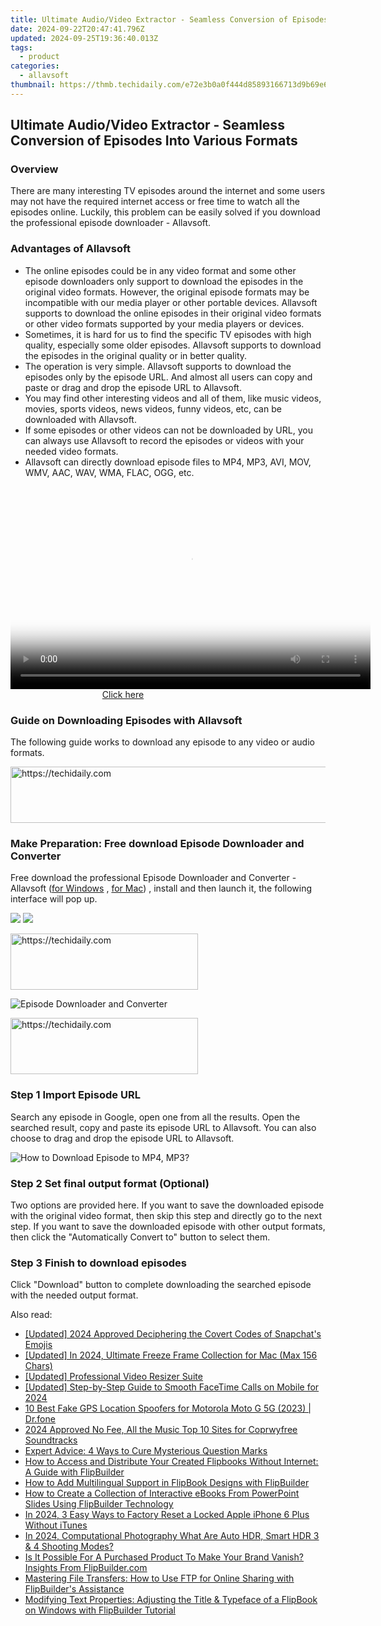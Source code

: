```yaml
---
title: Ultimate Audio/Video Extractor - Seamless Conversion of Episodes Into Various Formats
date: 2024-09-22T20:47:41.796Z
updated: 2024-09-25T19:36:40.013Z
tags:
  - product
categories:
  - allavsoft
thumbnail: https://thmb.techidaily.com/e72e3b0a0f444d85893166713d9b69e6e7d31b3a9fab3ca00a257d1b8cf9aa38.jpg
---
```


## Ultimate Audio/Video Extractor - Seamless Conversion of Episodes Into Various Formats

### Overview

There are many interesting TV episodes around the internet and some users may not have the required internet access or free time to watch all the episodes online. Luckily, this problem can be easily solved if you download the professional episode downloader - Allavsoft.

### Advantages of Allavsoft

* The online episodes could be in any video format and some other episode downloaders only support to download the episodes in the original video formats. However, the original episode formats may be incompatible with our media player or other portable devices. Allavsoft supports to download the online episodes in their original video formats or other video formats supported by your media players or devices.
* Sometimes, it is hard for us to find the specific TV episodes with high quality, especially some older episodes. Allavsoft supports to download the episodes in the original quality or in better quality.
* The operation is very simple. Allavsoft supports to download the episodes only by the episode URL. And almost all users can copy and paste or drag and drop the episode URL to Allavsoft.
* You may find other interesting videos and all of them, like music videos, movies, sports videos, news videos, funny videos, etc, can be downloaded with Allavsoft.
* If some episodes or other videos can not be downloaded by URL, you can always use Allavsoft to record the episodes or videos with your needed video formats.
* Allavsoft can directly download episode files to MP4, MP3, AVI, MOV, WMV, AAC, WAV, WMA, FLAC, OGG, etc.

<!-- affiliate ads begin -->
<span id="1160850">
					<video width="576" height="324" style="cursor:pointer"
           poster="//a.impactradius-go.com/display-clicktoplayimage/1160850.png"
           onclick="if(!this.playClicked){this.play();this.setAttribute('controls',true);this.playClicked=true;}">
	   <source src="//a.impactradius-go.com/display-ad/14559-1160850">
	   <img src="//a.impactradius-go.com/display-clicktoplayimage/1160850.png" style="border: none; height: 100%; width: 100%; object-fit: contain">
	</video>
	<div style="width:360px;text-align:center"><a href="javascript:window.open(decodeURIComponent('https%3A%2F%2Fpropmoneyinc.pxf.io%2Fc%2F5597632%2F1160850%2F14559'), '_blank');void(0);">Click here</a></div>
</span>
<img height="0" width="0" src="https://imp.pxf.io/i/5597632/1160850/14559" style="position:absolute;visibility:hidden;" border="0" />
<!-- affiliate ads end -->

### Guide on Downloading Episodes with Allavsoft

The following guide works to download any episode to any video or audio formats.

<!-- affiliate ads begin -->
<a href="https://jalbum-affiliate-program.sjv.io/c/5597632/1584040/17916" target="_top" id="1584040">
  <img src="//a.impactradius-go.com/display-ad/17916-1584040" border="0" alt="https://techidaily.com" width="728" height="90"/>
</a>
<img height="0" width="0" src="https://jalbum-affiliate-program.sjv.io/i/5597632/1584040/17916" style="position:absolute;visibility:hidden;" border="0" />
<!-- affiliate ads end -->

### Make Preparation: Free download Episode Downloader and Converter

Free download the professional Episode Downloader and Converter - Allavsoft ([for Windows](https://tools.techidaily.com/allavsoft/products/) , [for Mac](https://tools.techidaily.com/allavsoft/products/)) , install and then launch it, the following interface will pop up.

[![](https://www.allavsoft.com/how-to/../images/how-to/free-download-win.jpg)](https://tools.techidaily.com/allavsoft/products/) [![](https://www.allavsoft.com/how-to/../images/how-to/free-download-mac.jpg)](https://tools.techidaily.com/allavsoft/products/)

<!-- affiliate ads begin -->
<a href="https://sentrypc.7eer.net/c/5597632/398449/3022" target="_top" id="398449">
  <img src="//a.impactradius-go.com/display-ad/3022-398449" border="0" alt="https://techidaily.com" width="300" height="90"/>
</a>
<img height="0" width="0" src="https://sentrypc.7eer.net/i/5597632/398449/3022" style="position:absolute;visibility:hidden;" border="0" />
<!-- affiliate ads end -->

![Episode Downloader and Converter](https://www.allavsoft.com/how-to/../images/allavsoft/screen-shot-600.jpg)

<!-- affiliate ads begin -->
<a href="https://aligracehair.sjv.io/c/5597632/1975802/19272" target="_top" id="1975802">
  <img src="//a.impactradius-go.com/display-ad/19272-1975802" border="0" alt="https://techidaily.com" width="300" height="90"/>
</a>
<img height="0" width="0" src="https://aligracehair.sjv.io/i/5597632/1975802/19272" style="position:absolute;visibility:hidden;" border="0" />
<!-- affiliate ads end -->

### Step 1 Import Episode URL

Search any episode in Google, open one from all the results. Open the searched result, copy and paste its episode URL to Allavsoft. You can also choose to drag and drop the episode URL to Allavsoft.

![How to Download Episode to MP4, MP3?](https://www.allavsoft.com/how-to/../images/how-to/download-rtmp-video/download-rtmp-video.jpg)

### Step 2 Set final output format (Optional)

Two options are provided here. If you want to save the downloaded episode with the original video format, then skip this step and directly go to the next step. If you want to save the downloaded episode with other output formats, then click the "Automatically Convert to" button to select them.

### Step 3 Finish to download episodes

Click "Download" button to complete downloading the searched episode with the needed output format.

<ins class="adsbygoogle"
     style="display:block"
     data-ad-format="autorelaxed"
     data-ad-client="ca-pub-7571918770474297"
     data-ad-slot="1223367746"></ins>

<ins class="adsbygoogle"
     style="display:block"
     data-ad-client="ca-pub-7571918770474297"
     data-ad-slot="8358498916"
     data-ad-format="auto"
     data-full-width-responsive="true"></ins>

<span class="atpl-alsoreadstyle">Also read:</span>
<div><ul>
<li><a href="https://snapchat-videos.techidaily.com/updated-2024-approved-deciphering-the-covert-codes-of-snapchats-emojis/"><u>[Updated] 2024 Approved Deciphering the Covert Codes of Snapchat's Emojis</u></a></li>
<li><a href="https://on-screen-recording.techidaily.com/updated-in-2024-ultimate-freeze-frame-collection-for-mac-max-156-chars/"><u>[Updated] In 2024, Ultimate Freeze Frame Collection for Mac (Max 156 Chars)</u></a></li>
<li><a href="https://extra-approaches.techidaily.com/updated-professional-video-resizer-suite/"><u>[Updated] Professional Video Resizer Suite</u></a></li>
<li><a href="https://video-screen-grab.techidaily.com/updated-step-by-step-guide-to-smooth-facetime-calls-on-mobile-for-2024/"><u>[Updated] Step-by-Step Guide to Smooth FaceTime Calls on Mobile for 2024</u></a></li>
<li><a href="https://location-fake.techidaily.com/10-best-fake-gps-location-spoofers-for-motorola-moto-g-5g-2023-drfone-by-drfone-virtual-android/"><u>10 Best Fake GPS Location Spoofers for Motorola Moto G 5G (2023) | Dr.fone</u></a></li>
<li><a href="https://fox-blue.techidaily.com/2024-approved-no-fee-all-the-music-top-10-sites-for-coprwyfree-soundtracks/"><u>2024 Approved No Fee, All the Music Top 10 Sites for Coprwyfree Soundtracks</u></a></li>
<li><a href="https://data-wizards.techidaily.com/expert-advice-4-ways-to-cure-mysterious-question-marks/"><u>Expert Advice: 4 Ways to Cure Mysterious Question Marks</u></a></li>
<li><a href="https://fox-making.techidaily.com/how-to-access-and-distribute-your-created-flipbooks-without-internet-a-guide-with-flipbuilder/"><u>How to Access and Distribute Your Created Flipbooks Without Internet: A Guide with FlipBuilder</u></a></li>
<li><a href="https://fox-making.techidaily.com/how-to-add-multilingual-support-in-flipbook-designs-with-flipbuilder/"><u>How to Add Multilingual Support in FlipBook Designs with FlipBuilder</u></a></li>
<li><a href="https://fox-making.techidaily.com/how-to-create-a-collection-of-interactive-ebooks-from-powerpoint-slides-using-flipbuilder-technology/"><u>How to Create a Collection of Interactive eBooks From PowerPoint Slides Using FlipBuilder Technology</u></a></li>
<li><a href="https://ios-unlock.techidaily.com/in-2024-3-easy-ways-to-factory-reset-a-locked-apple-iphone-6-plus-without-itunes-by-drfone-ios/"><u>In 2024, 3 Easy Ways to Factory Reset a Locked Apple iPhone 6 Plus Without iTunes</u></a></li>
<li><a href="https://extra-lessons.techidaily.com/in-2024-computational-photography-what-are-auto-hdr-smart-hdr-3-and-4-shooting-modes/"><u>In 2024, Computational Photography What Are Auto HDR, Smart HDR 3 & 4 Shooting Modes?</u></a></li>
<li><a href="https://fox-making.techidaily.com/is-it-possible-for-a-purchased-product-to-make-your-brand-vanish-insights-from-flipbuildercom/"><u>Is It Possible For A Purchased Product To Make Your Brand Vanish? Insights From FlipBuilder.com</u></a></li>
<li><a href="https://fox-making.techidaily.com/mastering-file-transfers-how-to-use-ftp-for-online-sharing-with-flipbuilders-assistance/"><u>Mastering File Transfers: How to Use FTP for Online Sharing with FlipBuilder's Assistance</u></a></li>
<li><a href="https://fox-making.techidaily.com/modifying-text-properties-adjusting-the-title-and-typeface-of-a-flipbook-on-windows-with-flipbuilder-tutorial/"><u>Modifying Text Properties: Adjusting the Title & Typeface of a FlipBook on Windows with FlipBuilder Tutorial</u></a></li>
</ul></div>

